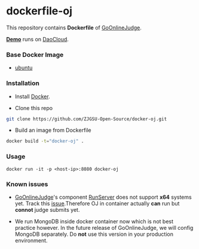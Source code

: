 dockerfile-oj
=============

This repository contains **Dockerfile** of [GoOnlineJudge](https://github.com/ZJGSU-Open-Source/GoOnlineJudge).

[**Demo**](http://clarkzjw-oj.daoapp.io/) runs on [DaoCloud](https://www.daocloud.io/).

### Base Docker Image

* [ubuntu](https://registry.hub.docker.com/_/ubuntu/)

### Installation

+ Install [Docker](https://docs.docker.com/installation/#installation).

+ Clone this repo
```bash
git clone https://github.com/ZJGSU-Open-Source/docker-oj.git
```

+ Build an image from Dockerfile
```bash
docker build -t="docker-oj" .
```
   
### Usage

    docker run -it -p <host-ip>:8080 docker-oj

### Known issues

+ [GoOnlineJudge](https://github.com/ZJGSU-Open-Source/GoOnlineJudge)'s component [RunServer](https://github.com/ZJGSU-Open-Source/RunServer) does not support **x64** systems yet. Track this [issue](https://github.com/ZJGSU-Open-Source/RunServer/issues/4).Therefore OJ in container actually **can** run but **connot** judge submits yet. 

+ We run MongoDB inside docker container now which is not best practice however. In the future release of GoOnlineJudge, we will config MongoDB separately. Do **not** use this version in your production environment.
